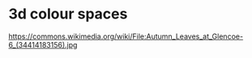 # 3d colour spaces


https://commons.wikimedia.org/wiki/File:Autumn_Leaves_at_Glencoe-6_(34414183156).jpg
